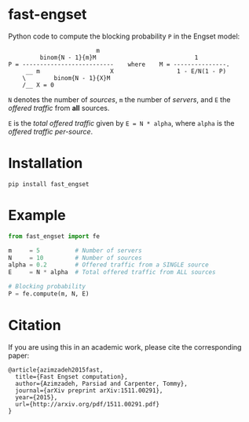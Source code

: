 fast-engset
===========

Python code to compute the blocking probability ```P``` in the Engset model:

```
                         m
         binom{N - 1}{m}M                            1
P = --------------------------    where    M = ---------------.
     __ m                    X                  1 - E/N(1 - P)
    \        binom{N - 1}{X}M
    /__ X = 0
```

```N``` denotes the number of *sources*, ```m``` the number of *servers*, and ```E``` the *offered traffic* from __all__ sources.

```E``` is the *total offered traffic* given by ```E = N * alpha```, where ```alpha``` is the *offered traffic per-source*.

Installation
=======
`pip install fast_engset`

Example
=======

```python
from fast_engset import fe

m     = 5          # Number of servers
N     = 10         # Number of sources
alpha = 0.2        # Offered traffic from a SINGLE source
E     = N * alpha  # Total offered traffic from ALL sources

# Blocking probability
P = fe.compute(m, N, E)
```

Citation
========

If you are using this in an academic work, please cite the corresponding paper:

```
@article{azimzadeh2015fast,
  title={Fast Engset computation},
  author={Azimzadeh, Parsiad and Carpenter, Tommy},
  journal={arXiv preprint arXiv:1511.00291},
  year={2015},
  url={http://arxiv.org/pdf/1511.00291.pdf}
}
```
